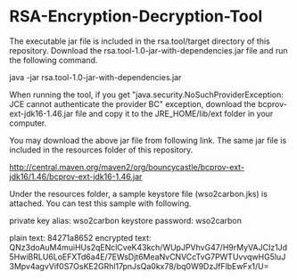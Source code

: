 # RSA-Encryption-Decryption-Tool

The executable jar file is included in the rsa.tool/target directory of this repository. Download the rsa.tool-1.0-jar-with-dependencies.jar file
and run the following command.

java -jar rsa.tool-1.0-jar-with-dependencies.jar

When running the tool, if you get "java.security.NoSuchProviderException: JCE cannot authenticate the provider BC" exception,
download the bcprov-ext-jdk16-1.46.jar file and copy it to the JRE_HOME/lib/ext folder in your computer. 

You may download the above jar file from following link. The same jar file is included in the resources folder of this repository.

http://central.maven.org/maven2/org/bouncycastle/bcprov-ext-jdk16/1.46/bcprov-ext-jdk16-1.46.jar

Under the resources folder, a sample keystore file (wso2carbon.jks) is attached. You can test this sample with following.

private key alias: wso2carbon
keystore password: wso2carbon

plain text: 84271a8652
encrypted text: QNz3doAuM4muiHUs2qENclCveK43kch/WUpJPVhvG47/H9rMyVAJCIz1Jd5HwiBRLU6LoEFXTd6a4E/7EWsDjt6MeaNvCNVCcTvG7PWTUvvqwHG5luJ3Mpv4agvVif0S7OsKE2GRhl17pnJsQa0kx78/bq0W9DzJfFlbEwFx1/U=
